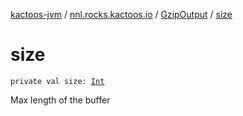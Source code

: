 [kactoos-jvm](../../index.md) / [nnl.rocks.kactoos.io](../index.md) / [GzipOutput](index.md) / [size](./size.md)

# size

`private val size: `[`Int`](https://kotlinlang.org/api/latest/jvm/stdlib/kotlin/-int/index.html)

Max length of the buffer

